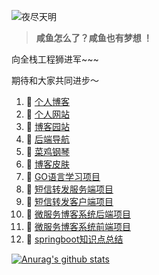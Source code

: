 ![夜尽天明](https://blog.liudongyang.top/myself.jpg)

> **咸鱼怎么了？咸鱼也有梦想 ！**

向全栈工程狮进军~~~

期待和大家共同进步～


1. 🍓 [个人博客](https://blog.liudongyang.top)
2. 🍓 [个人网站](https://leg.liudongyang.top/)
3. 🍉 [博客园站](https://www.cnblogs.com/ldy-blogs/)
4. 🍉 [后端导航](https://blog.liudongyang.top/tag/)
5. 🍉 [菜鸡钢琴](https://github.com/gitldy1013/piano)
6. 🍉 [博客皮肤](https://github.com/gitldy1013/vuepress-theme-ldy)
7. 🍉 [GO语言学习项目](https://github.com/gitldy1013/golearn)
8. 🍉 [短信转发服务端项目](https://github.com/gitldy1013/smsposterpro)
9. 🍉 [短信转发客户端项目](https://github.com/gitldy1013/SMSPoster-Pro)
10. 🍉 [微服务博客系统后端项目](https://github.com/gitldy1013/beautiful-leg)
11. 🍉 [微服务博客系统前端项目](https://github.com/gitldy1013/frontend)
12. 🍉 [springboot知识点总结](https://github.com/gitldy1013/SpringBoot-learn)



[![Anurag's github stats](https://github-readme-stats.vercel.app/api?username=gitldy1013&show_icons=true&show_owner=true&count_private=true)](https://github.com/anuraghazra/github-readme-stats)
